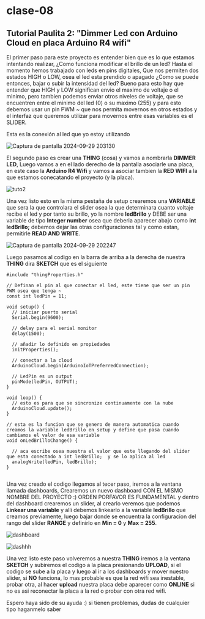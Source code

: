 # clase-08

## Tutorial Paulita 2: "Dimmer Led con Arduino Cloud en placa Arduino R4 wifi"

El primer paso para este proyecto es entender bien que es lo que estamos intentando realizar, ¿Como funciona modificar el brillo de un led?
Hasta el momento hemos trabajado con leds en pins digitales, Que nos permiten dos estados HIGH o LOW, osea el led esta prendido o apagado
¿Como se puede entonces, bajar o subir la intensidad del led? Bueno para esto hay que entender que HIGH y LOW significan envio el maximo 
de voltaje o el minimo, pero tambien podemos enviar otros niveles de voltaje, que se encuentren entre el minimo del led (0) o su maximo (255)
y para esto debemos usar un pin PWM ~ que nos permita movernos en otros estados y el interfaz que queremos utilizar para movernos entre esas
variables es el SLIDER.

Esta es la conexión al led que yo estoy utilizando 

![Captura de pantalla 2024-09-29 203130](https://github.com/user-attachments/assets/c5b83d8d-930b-4ebd-bfe0-7fc6747f0230)


El segundo paso es crear una **THING** (cosa) y vamos a nombrarla **DIMMER LED**, Luego vamos a en el lado derecho de la pantalla asociarle una placa,
en este caso la **Arduino R4 Wifi** y vamos a asociar tambien la **RED WIFI** a la que estamos conecatando el proyecto (y la placa).

![tuto2](https://github.com/user-attachments/assets/e7c492fd-47a9-42f3-9d6e-380397808d82)

Una vez listo esto en la misma pestaña de setup crearemos una **VARIABLE** que sera la que controlara el slider osea la que determinara cuanto voltaje
recibe el led y por tanto su brillo, yo la nombre **ledBrillo** y DEBE ser una variable de tipo **Integer number** osea que deberia aparecer abajo
como **int ledBrillo;** debemos dejar las otras configuraciones tal y como estan, permitirle **READ AND WRITE**.

![Captura de pantalla 2024-09-29 202247](https://github.com/user-attachments/assets/624d26e0-a45b-487c-b7c5-d43d8b63226c)



Luego pasamos al codigo en la barra de arriba a la derecha de nuestra **THING** dira **SKETCH** que es el siguiente

```
#include "thingProperties.h"

// Definan el pin al que conectar el led, este tiene que ser un pin PWM osea que tenga ~ 
const int ledPin = 11;

void setup() {
  // iniciar puerto serial
  Serial.begin(9600);

  // delay para el serial monitor
  delay(1500);

  // añadir lo definido en propiedades
  initProperties();

  // conectar a la cloud
  ArduinoCloud.begin(ArduinoIoTPreferredConnection);

  // LedPin es un output
  pinMode(ledPin, OUTPUT);
}

void loop() {
  // esto es para que se sincronize continuamente con la nube
  ArduinoCloud.update();
}

// esta es la funcion que se genero de manera automatica cuando creamos la variable ledBrillo en setup y define que pasa cuando cambiamos el valor de esa variable
void onLedBrilloChange() {

  // aca escribe osea muestra el valor que este llegando del slider que esta conectado a int ledBrillo;  y se lo aplica al led
  analogWrite(ledPin, ledBrillo);
}


```

Una vez creado el codigo llegamos al tecer paso, iremos a la ventana llamada dashboards, Crearemos un nuevo dashboard CON EL MISMO NOMBRE DEL PROYECTO
:) ORDEN PORFAVOR ES FUNDAMENTAL y dentro del dashboard crearemos un slider, al crearlo veremos que podemos **Linkear una variable** y alli debemos linkearlo
a la variable **ledBrillo** que creamos previamente, luego bajar donde se encuentra la configuracion del rango del slider **RANGE** y definirlo en **Min = 0** y
**Max = 255**.

![dashboard](https://github.com/user-attachments/assets/6b340b3e-6931-4608-8cec-615b5a938752)

![dashhh](https://github.com/user-attachments/assets/0f556818-bc02-463c-ac06-2b3249cd1d77)

Una vez listo este paso volveremos a nuestra **THING** iremos a la ventana **SKETCH** y subiremos el codigo a la placa presionando **UPLOAD**, si el codigo se
sube a la placa y luego al ir a los dashboards y mover nuestro slider, si **NO** funciona, lo mas probable es que la red wifi sea inestable, probar otra, al hacer 
**upload** nuestra placa debe aparecer como **ONLINE** si no es asi reconectar la placa a la red o probar con otra red wifi.

Espero haya sido de su ayuda :) si tienen problemas, dudas de cualquier tipo haganmelo saber 





